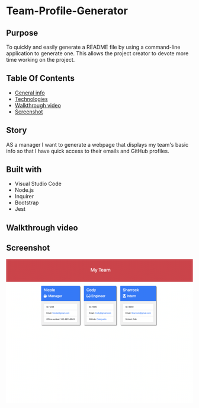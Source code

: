 # Team-Profile-Generator

## Purpose 
To quickly and easily generate a README file by using a command-line application to generate one. This allows the project creator to devote more time working on the project.

## Table Of Contents
* [General info](#story)
* [Technologies](#built-with)
* [Walkthrough video](#Walkthrough-video) 
* [Screenshot](#screenshot)

## Story
AS a manager I want to generate a webpage that displays my team's basic info so that I have quick access to their emails and GitHub profiles.


## Built with
* Visual Studio Code 
* Node.js
* Inquirer
* Bootstrap
* Jest

## Walkthrough video



## Screenshot
![screenshot](assets/image/teamprofilepicture.png) 

